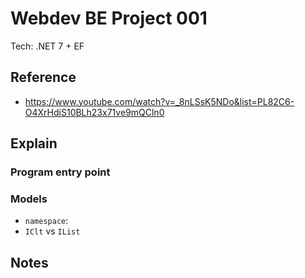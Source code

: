 # Webdev BE Project 001

Tech: .NET 7 + EF

## Reference

- <https://www.youtube.com/watch?v=_8nLSsK5NDo&list=PL82C6-O4XrHdiS10BLh23x71ve9mQCln0>

## Explain

### Program entry point

### Models

- `namespace`:
- `IClt` vs `IList`

## Notes
